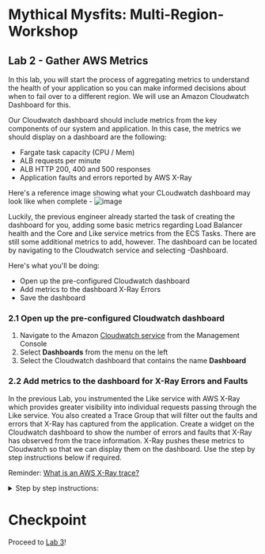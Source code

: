 # Mythical Mysfits: Multi-Region-Workshop

## Lab 2 - Gather AWS Metrics

In this lab, you will start the process of aggregating metrics to understand the health of your application so you can make informed decisions about when to fail over to a different region. We will use an Amazon Cloudwatch Dashboard for this.

Our Cloudwatch dashboard should include metrics from the key components of our system and application. In this case, the metrics we should display on a dashboard are the following:

* Fargate task capacity (CPU / Mem)
* ALB requests per minute
* ALB HTTP 200, 400 and 500 responses
* Application faults and errors reported by AWS X-Ray

Here's a reference image showing what your CLoudwatch dashboard may look like when complete -
![image](https://user-images.githubusercontent.com/23423809/69607429-14888580-0fda-11ea-9ec1-bd6ffa16b2b0.png)

Luckily, the previous engineer already started the task of creating the dashboard for you, adding some basic metrics regarding Load Balancer health and the Core and Like service metrics from the ECS Tasks. There are still some additional metrics to add, however. The dashboard can be located by navigating to the Cloudwatch service and selecting <stackname>-Dashboard.

Here's what you'll be doing:

* Open up the pre-configured Cloudwatch dashboard
* Add metrics to the dashboard X-Ray Errors
* Save the dashboard


### 2.1 Open up the pre-configured Cloudwatch dashboard

1. Navigate to the Amazon [Cloudwatch service](https://console.aws.amazon.com/cloudwatch/) from the Management Console
2. Select **Dashboards** from the menu on the left
3. Select the Cloudwatch dashboard that contains the name **Dashboard**

### 2.2 Add metrics to the dashboard for X-Ray Errors and Faults

In the previous Lab, you instrumented the Like service with AWS X-Ray which provides greater visibility into individual requests passing through the Like service. You also created a Trace Group that will filter out the faults and errors that X-Ray has captured from the application. Create a widget on the Cloudwatch dashboard to show the number of errors and faults that X-Ray has observed from the trace information. X-Ray pushes these metrics to Cloudwatch so that we can display them on the dashboard. Use the step by step instructions below if required.

Reminder: [What is an AWS X-Ray trace?](https://docs.aws.amazon.com/xray/latest/devguide/xray-concepts.html#xray-concepts-traces)

<details>
<summary>Step by step instructions:</summary>
  
1. Click on the **Add Widget** button in the Cloudwatch dashboard
  ![image](https://user-images.githubusercontent.com/23423809/69609253-e9a03080-0fdd-11ea-9090-40568a536874.png)

2. Select **Stacked area** and press **configure**

3. Select **X-Ray** followed by **Group Metrics** and select the Group created in the X-Ray lab previously
![image](https://user-images.githubusercontent.com/23423809/69609559-a8f4e700-0fde-11ea-89aa-9375ce0db044.png)

4. Select the tab maked **Graphed metrics** and change the Statistic to **Sum**. Press **Create widget**
![image](https://user-images.githubusercontent.com/23423809/69609745-1acd3080-0fdf-11ea-9958-70416f6408f0.png)

5. Move the widget to whereever you want to on the dashboard
6. Save the dashboard by pressing **Save dashboard**

</details>

# Checkpoint

Proceed to [Lab 3](../lab-3-mr-prep)!
